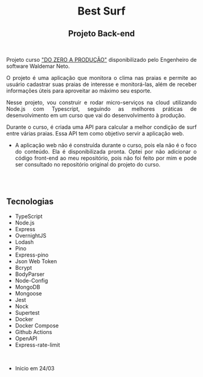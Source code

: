 <div align="center">

# Best Surf

## Projeto Back-end

<br>

<div align="justify">

Projeto curso <a href="https://www.nodejs-typescript-api.com/curso-gratis/" target="_blank">"DO ZERO A PRODUÇÃO"</a> disponibilizado pelo Engenheiro de software Waldemar Neto.

O projeto é uma aplicação que monitora o clima nas praias e permite ao usuário cadastrar suas praias de interesse e monitorá-las, além de receber informações úteis para aproveitar ao máximo seu esporte.

Nesse projeto, vou construir e rodar micro-serviços na cloud utilizando Node.js com Typescript, seguindo as melhores práticas de desenvolvimento em um curso que vai do desenvolvimento à produção.

Durante o curso, é criada uma API para calcular a melhor condição de surf entre várias praias. Essa API tem como objetivo servir a aplicação web. 

- A aplicação web não é construída durante o curso, pois ela não é o foco do conteúdo. Ela é disponibilizada pronta. Optei por não adicionar o código front-end ao meu repositório, pois não foi feito por mim e pode ser consultado no repositório original do projeto do curso.

</div>

<br><br>

<div align="justify">

## Tecnologias

- TypeScript
- Node.js
- Express
- OvernightJS
- Lodash
- Pino
- Express-pino
- Json Web Token
- Bcrypt
- BodyParser
- Node-Config
- MongoDB
- Mongoose
- Jest
- Nock
- Supertest
- Docker
- Docker Compose
- Github Actions
- OpenAPI
- Express-rate-limit

</div>

</div>

<br>

- Inicio em 24/03
